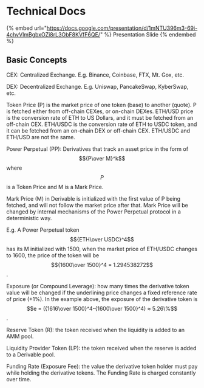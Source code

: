 # Technical Docs

{% embed url="https://docs.google.com/presentation/d/1mNTU396m3-69i-4chvVlmBgbxOZi8rL3ObF8KVfF6QE/" %}
Presentation Slide
{% endembed %}

## Basic Concepts

CEX: Centralized Exchange. E.g. Binance, Coinbase, FTX, Mt. Gox, etc.

DEX: Decentralized Exchange. E.g. Uniswap, PancakeSwap, KyberSwap, etc.

Token Price (P) is the market price of one token (base) to another (quote). P is fetched either from off-chain CEXes, or on-chain DEXes. ETH/USD price is the conversion rate of ETH to US Dollars, and it must be fetched from an off-chain CEX. ETH/USDC is the conversion rate of ETH to USDC token, and it can be fetched from an on-chain DEX or off-chain CEX. ETH/USDC and ETH/USD are not the same.

Power Perpetual (PP): Derivatives that track an asset price in the form of $${P\over M}^k$$where $$P$$ is a Token Price and M is a Mark Price.

Mark Price (M) in Derivable is initialized with the first value of P being fetched, and will not follow the market price after that. Mark Price will be changed by internal mechanisms of the Power Perpetual protocol in a deterministic way.

E.g. A Power Perpetual token $${ETH\over USDC}^4$$ has its M initialized with 1500, when the market price of ETH/USDC changes to 1600, the price of the token will be $${1600\over 1500}^4 = 1.294538272$$.

Exposure (or Compound Leverage): how many times the derivative token value will be changed if the underlining price changes a fixed reference rate of price (+1%). In the example above, the exposure of the derivative token is $$e = ({1616\over 1500}^4-{1600\over 1500}^4)  ≈ 5.26\%$$.

Reserve Token (R): the token received when the liquidity is added to an AMM pool.

Liquidity Provider Token (LP): the token received when the reserve is added to a Derivable pool.

Funding Rate (Exposure Fee): the value the derivative token holder must pay while holding the derivative tokens. The Funding Rate is charged constantly over time.
